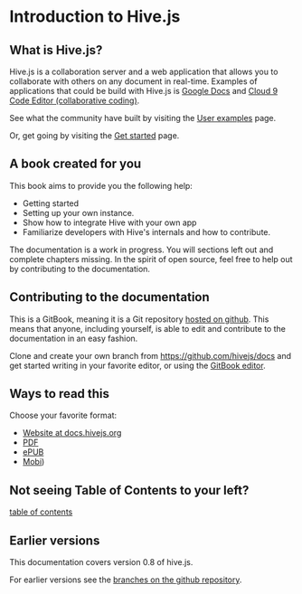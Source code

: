 # Introduction to Hive.js

## What is Hive.js?
Hive.js is a collaboration server and a web application that allows you to collaborate with others on any document in real-time. Examples of applications that could be build with Hive.js is [Google Docs](https://docs.google.com) and [Cloud 9 Code Editor (collaborative coding)](https://c9.io/).

See what the community have built by visiting the [User examples](user_examples/README.md) page.

Or, get going by visiting the [Get started](setup/README.md) page.

## A book created for you
This book aims to provide you the following help:

 * Getting started
 * Setting up your own instance.
 * Show how to integrate Hive with your own app
 * Familiarize developers with Hive's internals and how to contribute.

The documentation is a work in progress. You will sections left out and complete chapters missing.
In the spirit of open source, feel free to help out by contributing to the documentation.

## Contributing to the documentation
This is a GitBook, meaning it is a Git repository [hosted on github](https://github.com/hivejs/docs).
This means that anyone, including yourself, is able to edit and contribute to the
documentation in an easy fashion.

Clone and create your own branch from https://github.com/hivejs/docs and get
started writing in your favorite editor, or using the [GitBook editor](https://www.gitbook.com/editor).

## Ways to read this
Choose your favorite format:
- [Website at docs.hivejs.org](http://docs.hivejs.org)
- [PDF](https://www.gitbook.com/download/pdf/book/hivejs/hive-js-documentation)
- [ePUB](https://www.gitbook.com/download/epub/book/hivejs/hive-js-documentation)
- [Mobi](https://www.gitbook.com/download/mobi/book/hivejs/hive-js-documentation))

## Not seeing Table of Contents to your left?
[table of contents](SUMMARY.md)

## Earlier versions
This documentation covers version 0.8 of hive.js.

For earlier versions see the [branches on the github repository](https://github.com/hivejs/docs/branches).
